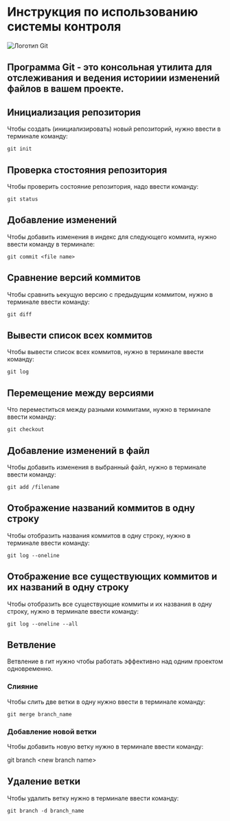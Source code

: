 # **Инструкция по использованию системы контроля** 

![Логотип Git](logo.png)

## Программа Git - это консольная утилита для отслеживания и ведения историии изменений файлов в вашем проекте.

## Инициализация репозитория

Чтобы создать (инициализировать) новый репозиторий, нужно ввести в терминале команду:

    git init

## Проверка стостояния репозитория

Чтобы проверить состояние репозитория, надо ввести команду:

    git status

## Добавление изменений

Чтобы добавить изменения в индекс для следующего коммита, нужно ввести команду в терминале:

    git commit <file name>

## Сравнение версий коммитов

Чтобы сравнить ьекущую версию с предыдущим коммитом, нужно в терминале ввести команду:

    git diff

## Вывести список всех коммитов

Чтобы вывести список всех коммитов, нужно в терминале ввести команду:

    git log

## Перемещение между версиями

Что переместиться между разными коммитами, нужно в терминале ввести команду:

    git checkout

## Добавление изменений в файл

Чтобы добавить изменения в выбранный файл, нужно в терминале ввести команду:

    git add /filename

## Отображение названий коммитов в одну строку

Чтобы отобразить названия коммитов в одну строку, нужно в терминале ввести команду:

    git log --oneline

## Отображение все существующих коммитов и их названий в одну строку

Чтобы отобразить все существующие коммиты и их названия в одну строку, нужно в терминале ввести команду:

    git log --oneline --all

## Ветвление

Ветвление в гит нужно чтобы работать эффективно над одним проектом одновременно.


### Слияние

Чтобы слить две ветки в одну нужно ввести в терминале команду:

    git merge branch_name

### Добавление новой ветки

Чтобы добавить новую ветку нужно в терминале ввести команду:

git branch \<new branch name>

## Удаление ветки

Чтобы удалить ветку нужно в терминале ввести команду:

    git branch -d branch_name
